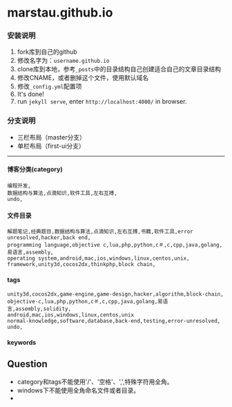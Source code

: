 marstau.github.io
=======================

### 安装说明

1. fork库到自己的github
2. 修改名字为：`username.github.io`
3. clone库到本地，参考`_posts`中的目录结构自己创建适合自己的文章目录结构
4. 修改CNAME，或者删掉这个文件，使用默认域名
5. 修改`_config.yml`配置项
6. It's done!
7. run `jekyll serve`, enter `http://localhost:4000/` in browser.

### 分支说明

- 三栏布局（master分支）
- 单栏布局（first-ui分支）

----
#### 博客分类(category)

```
编程开发,
数据结构与算法,点滴知识,软件工具,左右互搏,
undo,
```

#### 文件目录

```
解题笔记,经典题目,数据结构与算法,点滴知识,左右互搏,书籍,软件工具,error unresolved,hacker,back end,
programming language,objective c,lua,php,python,c＃,c,cpp,java,golang,易语言,assembly,
operating system,android,mac,ios,windows,linux,centos,unix,
framework,unity3d,cocos2dx,thinkphp,block chain,
```

#### tags

```
unity3d,cocos2dx,game-engine,game-design,hacker,algorithm,block-chain,
objective-c,lua,php,python,c＃,c,cpp,java,golang,易语言,assembly,solidity,
android,mac,ios,windows,linux,centos,unix
normal-knowledge,software,database,back-end,testing,error-unresolved,
undo,
```

#### keywords

## Question
* category和tags不能使用'/'、'空格'、',',特殊字符用全角。
* windows下不能使用全角命名文件或者目录。
* 
